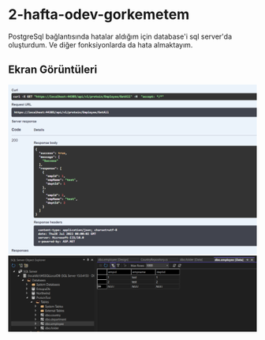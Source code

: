 # 2-hafta-odev-gorkemetem

PostgreSql bağlantısında hatalar aldığım için database'i sql server'da oluşturdum.
Ve diğer fonksiyonlarda da hata almaktayım.

## Ekran Görüntüleri
![swagger](ScreenShots/swagger.PNG)
![swagger](ScreenShots/database.PNG)
